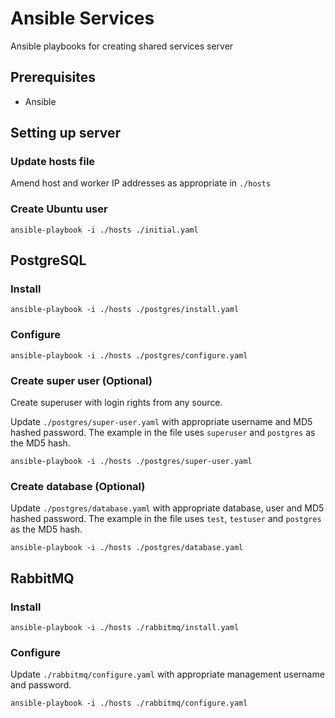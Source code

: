 # Ansible Services
Ansible playbooks for creating shared services server

## Prerequisites
- Ansible

## Setting up server
### Update hosts file
Amend host and worker IP addresses as appropriate in `./hosts`

### Create Ubuntu user
`ansible-playbook -i ./hosts ./initial.yaml`

## PostgreSQL
### Install
`ansible-playbook -i ./hosts ./postgres/install.yaml`

### Configure
`ansible-playbook -i ./hosts ./postgres/configure.yaml`

### Create super user (Optional)
Create superuser with login rights from any source.  

Update `./postgres/super-user.yaml` with appropriate username and MD5 hashed password.  The example in the file uses `superuser` and `postgres` as the MD5 hash.  

`ansible-playbook -i ./hosts ./postgres/super-user.yaml`

### Create database (Optional)
Update `./postgres/database.yaml` with appropriate database, user and MD5 hashed password.  The example in the file uses `test`, `testuser` and `postgres` as the MD5 hash.  

`ansible-playbook -i ./hosts ./postgres/database.yaml`

## RabbitMQ
### Install
`ansible-playbook -i ./hosts ./rabbitmq/install.yaml`

### Configure
Update `./rabbitmq/configure.yaml` with appropriate management username and password.  

`ansible-playbook -i ./hosts ./rabbitmq/configure.yaml`
